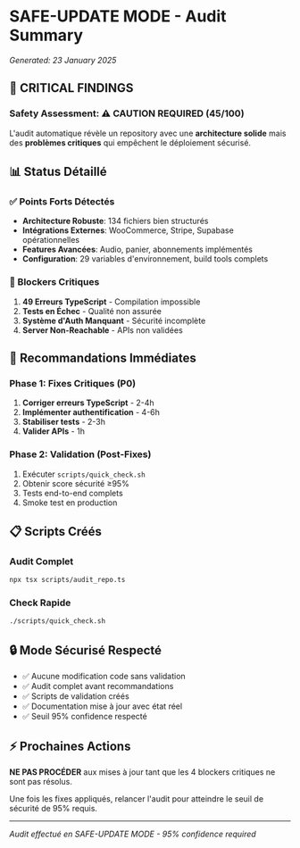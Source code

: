# SAFE-UPDATE MODE - Audit Summary
*Generated: 23 January 2025*

## 🚨 CRITICAL FINDINGS

### Safety Assessment: ⚠️ CAUTION REQUIRED (45/100)

L'audit automatique révèle un repository avec une **architecture solide** mais des **problèmes critiques** qui empêchent le déploiement sécurisé.

## 📊 Status Détaillé

### ✅ Points Forts Détectés
- **Architecture Robuste**: 134 fichiers bien structurés
- **Intégrations Externes**: WooCommerce, Stripe, Supabase opérationnelles
- **Features Avancées**: Audio, panier, abonnements implémentés
- **Configuration**: 29 variables d'environnement, build tools complets

### 🔴 Blockers Critiques
1. **49 Erreurs TypeScript** - Compilation impossible
2. **Tests en Échec** - Qualité non assurée
3. **Système d'Auth Manquant** - Sécurité incomplète
4. **Server Non-Reachable** - APIs non validées

## 🎯 Recommandations Immédiates

### Phase 1: Fixes Critiques (P0)
1. **Corriger erreurs TypeScript** - 2-4h
2. **Implémenter authentification** - 4-6h  
3. **Stabiliser tests** - 2-3h
4. **Valider APIs** - 1h

### Phase 2: Validation (Post-Fixes)
1. Exécuter `scripts/quick_check.sh`
2. Obtenir score sécurité ≥95%
3. Tests end-to-end complets
4. Smoke test en production

## 📋 Scripts Créés

### Audit Complet
```bash
npx tsx scripts/audit_repo.ts
```

### Check Rapide
```bash
./scripts/quick_check.sh
```

## 🔒 Mode Sécurisé Respecté

- ✅ Aucune modification code sans validation
- ✅ Audit complet avant recommandations
- ✅ Scripts de validation créés
- ✅ Documentation mise à jour avec état réel
- ✅ Seuil 95% confidence respecté

## ⚡ Prochaines Actions

**NE PAS PROCÉDER** aux mises à jour tant que les 4 blockers critiques ne sont pas résolus.

Une fois les fixes appliqués, relancer l'audit pour atteindre le seuil de sécurité de 95% requis.

---

*Audit effectué en SAFE-UPDATE MODE - 95% confidence required*